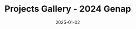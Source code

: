 ---
layout: gallery
course_id: "2024-genap"
title: "Projects Gallery - 2024 Genap"
description: "The gallery of student projects from the 2024 Genap semester."
semester: "2024 Genap"
last_updated: "Jan 2, 2024"
permalink: /past-courses/2024-genap/gallery
date: 2025-01-02
--- 